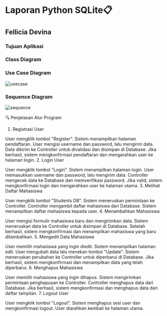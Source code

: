 # **Laporan Python SQLite📋**
## Fellicia Devina

### Tujuan Aplikasi

### Class Diagram

### Use Case Diagram

![usecase](https://github.com/user-attachments/assets/9ef9a2f6-3ffe-4c3e-9097-62764f073480)


### Sequence Diagram

![sequence](https://github.com/user-attachments/assets/19250ba0-43bc-455b-80ce-05cf16befb90)

🔍 Penjelasan Alur Program

1. Registrasi User

User mengklik tombol "Register".
Sistem menampilkan halaman pendaftaran.
User mengisi username dan password, lalu mengirim data.
Data dikirim ke Controller untuk divalidasi dan disimpan di Database.
Jika berhasil, sistem mengkonfirmasi pendaftaran dan mengarahkan user ke halaman login.
2. Login User

User mengklik tombol "Login".
Sistem menampilkan halaman login.
User memasukkan username dan password, lalu mengirim data.
Controller mengecek data ke Database dan memverifikasi password.
Jika valid, sistem mengkonfirmasi login dan mengarahkan user ke halaman utama.
3. Melihat Daftar Mahasiswa

User mengklik tombol "Students DB".
Sistem meneruskan permintaan ke Controller.
Controller mengambil daftar mahasiswa dari Database.
Sistem menampilkan daftar mahasiswa kepada user.
4. Menambahkan Mahasiswa

User mengisi formulir mahasiswa baru dan mengirimkan data.
Sistem meneruskan data ke Controller untuk disimpan di Database.
Setelah berhasil, sistem mengkonfirmasi dan menampilkan mahasiswa yang baru ditambahkan.
5. Mengedit Data Mahasiswa

User memilih mahasiswa yang ingin diedit.
Sistem menampilkan halaman edit.
User mengubah data lalu menekan tombol "Update".
Sistem meneruskan perubahan ke Controller untuk diperbarui di Database.
Jika berhasil, sistem mengkonfirmasi dan menampilkan data yang telah diperbarui.
6. Menghapus Mahasiswa

User memilih mahasiswa yang ingin dihapus.
Sistem mengirimkan permintaan penghapusan ke Controller.
Controller menghapus data dari Database.
Jika berhasil, sistem mengkonfirmasi dan menghapus data dari daftar tampilan.
7. Logout User

User mengklik tombol "Logout".
Sistem menghapus sesi user dan mengkonfirmasi logout.
User diarahkan kembali ke halaman utama.
